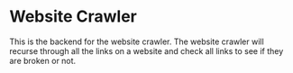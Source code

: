 # Website Crawler
This is the backend for the website crawler. The website crawler will recurse through all the links on a website and check all links to see if they are broken or not.

